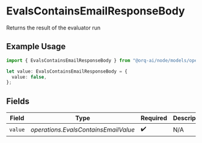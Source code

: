 # EvalsContainsEmailResponseBody

Returns the result of the evaluator run

## Example Usage

```typescript
import { EvalsContainsEmailResponseBody } from "@orq-ai/node/models/operations";

let value: EvalsContainsEmailResponseBody = {
  value: false,
};
```

## Fields

| Field                                | Type                                 | Required                             | Description                          |
| ------------------------------------ | ------------------------------------ | ------------------------------------ | ------------------------------------ |
| `value`                              | *operations.EvalsContainsEmailValue* | :heavy_check_mark:                   | N/A                                  |